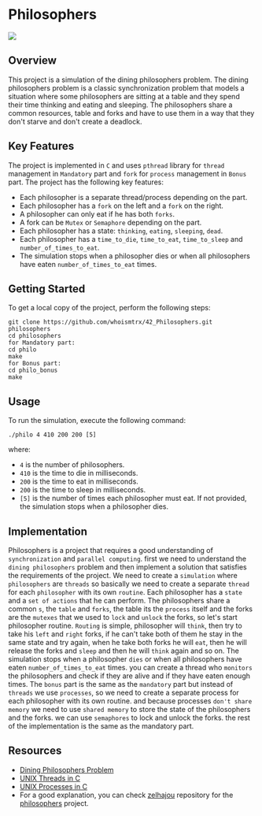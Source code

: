 # Philosophers

![](https://github.com/whoismtrx/42_Philosophers/blob/main/gifs/philosophers.gif)

## Overview

This project is a simulation of the dining philosophers problem. The dining philosophers problem is a classic synchronization problem that models a situation where some philosophers are sitting at a table and they spend their time thinking and eating and sleeping. The philosophers share a common resources, table and forks and have to use them in a way that they don't starve and don't create a deadlock.

## Key Features

The project is implemented in `C` and uses `pthread` library for `thread` management in `Mandatory` part and `fork` for `process` management in `Bonus` part. The project has the following key features:
- Each philosopher is a separate thread/process depending on the part.
- Each philosopher has a `fork` on the left and a `fork` on the right.
- A philosopher can only eat if he has both `forks`.
- A fork can be `Mutex` or `Semaphore` depending on the part.
- Each philosopher has a state: `thinking`, `eating`, `sleeping`, `dead`.
- Each philosopher has a `time_to_die`, `time_to_eat`, `time_to_sleep` and `number_of_times_to_eat`.
- The simulation stops when a philosopher dies or when all philosophers have eaten `number_of_times_to_eat` times.

## Getting Started

To get a local copy of the project, perform the following steps:
```
git clone https://github.com/whoismtrx/42_Philosophers.git philosophers
cd philosophers
for Mandatory part:
cd philo
make
for Bonus part:
cd philo_bonus
make
```

## Usage

To run the simulation, execute the following command:
```
./philo 4 410 200 200 [5]
```
where:
- `4` is the number of philosophers.
- `410` is the time to die in milliseconds.
- `200` is the time to eat in milliseconds.
- `200` is the time to sleep in milliseconds.
- `[5]` is the number of times each philosopher must eat. If not provided, the simulation stops when a philosopher dies.

## Implementation

Philosophers is a project that requires a good understanding of `synchronization` and `parallel computing`. first we need to understand the `dining philosophers` problem and then implement a solution that satisfies the requirements of the project.
We need to create a `simulation` where `philosophers` are `threads` so basically we need to create a separate `thread` for each `philosopher` with its own `routine`. Each philosopher has a `state` and a `set of actions` that he can perform. The philosophers share a common `s`, the `table` and `forks`, the table its the `process` itself and the forks are the `mutexes` that we used to `lock` and `unlock` the forks, so let's start philosopher routine. `Routing` is simple, philosopher will `think`, then try to take his `left` and `right` forks, if he can't take both of them he stay in the same state and try again, when he take both forks he will `eat`, then he will release the forks and `sleep` and then he will `think` again and so on. The simulation stops when a philosopher `dies` or when all philosophers have eaten `number_of_times_to_eat` times. you can create a thread who `monitors` the philosophers and check if they are alive and if they have eaten enough times.
The `bonus` part is the same as the `mandatory` part but instead of `threads` we use `processes`, so we need to create a separate process for each philosopher with its own routine. and because processes `don't share memory` we need to use `shared memory` to store the state of the philosophers and the forks. we can use `semaphores` to lock and unlock the forks.
the rest of the implementation is the same as the mandatory part.

## Resources

- [Dining Philosophers Problem](https://lass.cs.umass.edu/~shenoy/courses/fall13/lectures/Lec10_notes.pdf)
- [UNIX Threads in C](https://www.youtube.com/watch?v=d9s_d28yJq0&list=PLfqABt5AS4FmuQf70psXrsMLEDQXNkLq2)
- [UNIX Processes in C](https://www.youtube.com/watch?v=cex9XrZCU14&list=PLfqABt5AS4FkW5mOn2Tn9ZZLLDwA3kZUY)
- For a good explanation, you can check [zelhajou](https://github.com/zelhajou) repository for the [philosophers](https://github.com/zelhajou/42-philosophers) project.